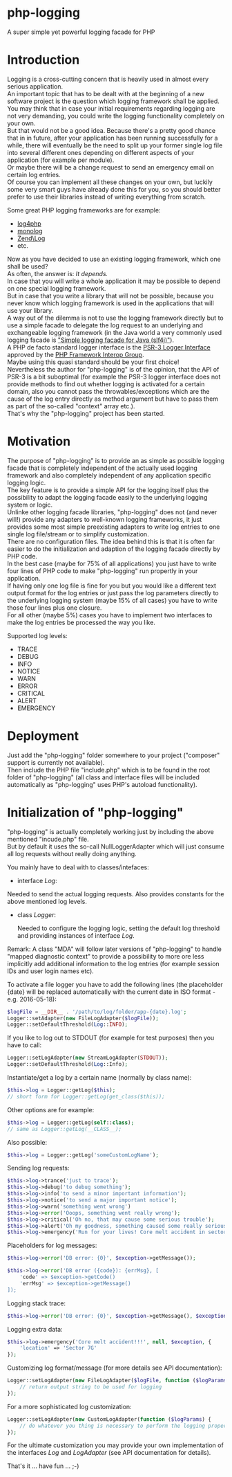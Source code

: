 # php-logging

A super simple yet powerful logging facade for PHP

# Introduction

Logging is a cross-cutting concern that is heavily used in almost every
serious application.<br>
An important topic that has to be dealt with at the beginning of a new software
project is the question which logging framework shall be applied.<br>
You may think that in case your initial requirements regarding logging
are not very demanding, you could write the logging functionality completely
on your own.<br>
But that would not be a good idea. Because there's a pretty good chance that in
in future, after your application  has been running successfully for a while,
there will eventually be the need to split up your former single log file into
several different ones depending on different aspects of your application
(for example per module).<br>
Or maybe there will be a change request to send an emergency email on certain
log entries.<br>
Of course you can implement all these changes on your own, but luckily some
very smart guys have already done this for you, so you should better prefer
to use their libraries instead of writing everything from scratch.<br>

Some great PHP logging frameworks are for example:

* [log4php](https://logging.apache.org/log4php)
* [monolog](https://github.com/Seldaek/monolog)
* [Zend\Log](http://framework.zend.com/manual/current/en/modules/zend.log.overview.html)
* etc.

Now as you have decided to use an existing logging framework, which one shall
be used?<br>
As often, the answer is: *It depends.*<br>
In case that you will write a whole application it may be possible to depend
on one special logging framework.<br>
But in case that you write a library that will not be possible, because you
never know which logging framework is used in the applications that will use
your library.<br>
A way out of the dilemma is not to use the logging framework directly but to use
a simple facade to delegate the log request to an underlying and exchangeable
logging framework (in the Java world a very commonly used logging facade is
["Simple logging facade for Java (slf4j)"](http://www.slf4j.org)).<br>
A PHP de facto standard logger interface is the
[PSR-3 Logger Interface](https://github.com/php-fig/fig-standards/blob/master/accepted/PSR-3-logger-interface.md)
approved by the [PHP Framework Interop Group](https://en.wikipedia.org/wiki/PHP_Standard_Recommendation).<br>
Maybe using this quasi standard should be your first choice!<br>
Nevertheless the author for "php-logging" is of the opinion, that the API of
PSR-3 is a bit suboptimal (for example the PSR-3 logger interface does not
provide methods to find out whether logging is activated for a certain domain,
also you cannot pass the throwables/exceptions which are the cause of the log
entry directly as method argument but have to pass them as part of the
so-called "context" array etc.).<br>
That's why the "php-logging" project has been started.

# Motivation

The purpose of "php-logging" is to provide an as simple as possible logging
facade that is completely independent of the actually used logging framework
and also completely independent of any application specific logging logic.<br>
The key feature is to provide a simple API for the logging itself plus the
possibility to adapt the logging facade easily to the underlying logging
system or logic.<br>
Unlinke other logging facade libraries, "php-logging" does not
(and never will!) provide any adapters to well-known logging frameworks, it just
provides some most simple preexisting adapters to write log entries to one single
log file/stream or to simplify customization.<br>
There are no configuration files. The idea behind this is that it is often far
easier to do the initialization and adaption of the logging facade directly
by PHP code.<br>
In the best case (maybe for 75% of all applications) you just have to write
four lines of PHP code to make "php-logging" run propertly in your
application.<br>
If having only one log file is fine for you but you would like a different
text output format for the log entries or just pass the log parameters directly
to the underlying logging system (maybe 15% of all cases) you have to write
those four lines plus one closure.<br>
For all other (maybe 5%) cases you have to implement two interfaces to
make the log entries be processed the way you like.

Supported log levels:

* TRACE
* DEBUG
* INFO
* NOTICE
* WARN
* ERROR
* CRITICAL
* ALERT
* EMERGENCY


# Deployment

Just add the "php-logging" folder somewhere to your project
("composer" support is currently not available).<br>
Then include the PHP file "include.php" which is to be found in the root
folder of  "php-logging" (all class and interface files will be included
automatically as "php-logging" uses PHP's autoload functionality).

# Initialization of "php-logging"

"php-logging" is actually completely working just by including the above
mentioned "incude.php" file.<br>
But by default it uses the so-call NullLoggerAdapter which will just consume
all log requests without really doing anything.

You mainly have to deal with to classes/intefaces:

*  interface *Log*:

  Needed to send the actual logging requests.
  Also provides constants for the above mentioned log levels.

* class *Logger*:

  Needed to configure the logging logic, setting the default log threshold
  and providing instances of interface
  *Log*.

Remark: A class "MDA" will follow later versions of "php-logging" to handle
"mapped diagnostic context" to provide a possibility to more ore less
implicitly add additional information to the log entries (for example session
IDs and user login names etc).

To activate a file logger you have to add the following lines (the placeholder
{date} will be replaced automatically with the current date in ISO format -
e.g. 2016-05-18):

```php
$logFile = __DIR__ . '/path/to/log/folder/app-{date}.log';
Logger::setAdapter(new FileLogAdapter($logFile));
Logger::setDefaultThreshold(Log::INFO);
```

If you like to log out to STDOUT (for example for test purposes) then you
have to call:

```php
Logger::setLogAdapter(new StreamLogAdapter(STDOUT));
Logger::setDefaultThreshold(Log::Info);
```
Instantiate/get a log by a certain name (normally by class name):

```php
$this->log = Logger::getLog($this);
// short form for Logger::getLog(get_class($this));
```
Other options are for example:

```php
$this->log = Logger::getLog(self::class);
// same as Logger::getLog(__CLASS__);
```
Also possible:

```php
$this->log = Logger::getLog('someCustomLogName');
```

Sending log requests:

```php
$this->log->trance('just to trace');
$this->log->debug('to debug something');
$this->log->info('to send a minor important information');
$this->log->notice('to send a major important notice');
$this->log->warn('something went wrong')
$this->log->error('Ooops, something went really wrong');
$this->log->critical('Oh no, that may cause some serious trouble');
$this->log->alert('Oh my goodness, something caused some really serious trouble');
$this->log->emergency('Run for your lives! Core melt accident in sector 7G!!!');
```
Placeholders for log messages:

```php
$this->log->error('DB error: {0}', $exception->getMessage());

$this->log->error('DB error ({code}): {errMsg}, [
    'code' => $exception->getCode()
    'errMsg' => $exception->getMessage()
]);

```
Logging stack trace:

```php
$this->log->error('DB error: {0}', $exception->getMessage(), $exception);
```
Logging extra data:

```php
$this->log->emergency('Core melt accident!!!', null, $exception, {
    'location' => 'Sector 7G'
});
```

Customizing log format/message (for more details see API documentation):

```php
Logger::setLogAdapter(new FileLogAdapter($logFile, function ($logParams) {
    // return output string to be used for logging
});
```

For a more sophisticated log customization:

```php
Logger::setLogAdapter(new CustomLogAdapter(function ($logParams) {
    // do whatever you thing is necessary to perform the logging properly
});
```

For the ultimate customization you may provide your own implementation of
the interfaces *Log* and *LogAdapter* (see API documentation for details).

That's it ... have fun ... ;-)
